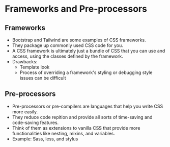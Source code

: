# Frameworks and Pre-processors

## Frameworks

- Bootstrap and Tailwind are some examples of CSS frameworks.
- They package up commonly used CSS code for you.
- A CSS framework is ultimately just a bundle of CSS that you can use and access, using the classes defined by the framework.
- Drawbacks:
  - Template look
  - Process of overriding a framework's styling or debugging style issues can be difficult

## Pre-processors

- Pre-processors or pre-compilers are languages that help you write CSS more easily.
- They reduce code repition and provide all sorts of time-saving and code-saving features.
- Think of them as extensions to vanilla CSS that provide more functionalities like nesting, mixins, and variables.
- Example: Sass, less, and stylus
